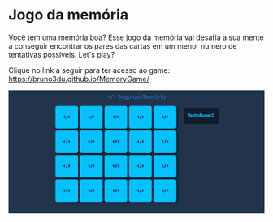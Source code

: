 <h1>Jogo da memória</h1>

<p>Você tem uma memória boa? Esse jogo da memória vai desafia a sua mente a conseguir encontrar os pares das cartas em um menor numero de tentativas possíveis. Let's play?</p> 

Clique no link a seguir para ter acesso ao game: https://bruno3du.github.io/MemoryGame/


<img src="Jogo da memoria.gif">
